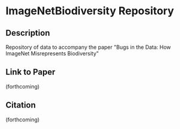 # ImageNetBiodiversity Repository

## Description
Repository of data to accompany the paper "Bugs in the Data: How ImageNet Misrepresents Biodiversity" 

## Link to Paper 
(forthcoming)

## Citation
(forthcoming)
